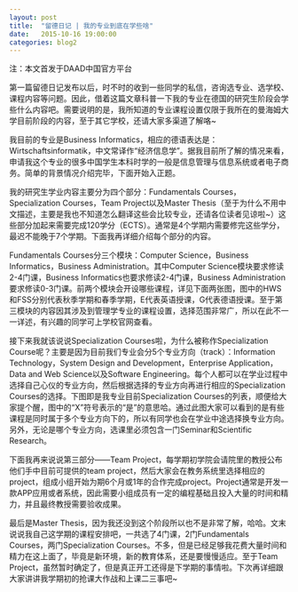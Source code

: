 ```yaml
---
layout: post
title:  "留德日记 | 我的专业到底在学些啥"
date:   2015-10-16 19:00:00
categories: blog2
---
```

注：本文首发于DAAD中国官方平台

第一篇留德日记发布以后，时不时的收到一些同学的私信，咨询选专业、选学校、课程内容等问题。因此，借着这篇文章科普一下我的专业在德国的研究生阶段会学些什么内容吧。需要说明的是，我所知道的专业课程设置仅限于我所在的曼海姆大学目前阶段的内容，至于其它学校，还请大家多渠道了解咯~

我目前的专业是Business Informatics，相应的德语表达是：Wirtschaftsinformatik，中文常译作“经济信息学”。据我目前所了解的情况来看，申请我这个专业的很多中国学生本科时学的一般是信息管理与信息系统或者电子商务。简单的背景情况介绍完毕，下面开始入正题。

我的研究生学业内容主要分为四个部分：Fundamentals Courses，Specialization Courses，Team Project以及Master Thesis（至于为什么不用中文描述，主要是我也不知道怎么翻译这些会比较专业，还请各位读者见谅啦~）这些部分加起来需要完成120学分（ECTS）。通常是4个学期内需要修完这些学分，最迟不能晚于7个学期。下面我再详细介绍每个部分的内容。

Fundamentals Courses分三个模块：Computer Science，Business Informatics，Business Administration。其中Computer Science模块要求修读2-4门课，Business Informatics也要求修读2-4门课，Business Administration要求修读0-3门课。前两个模块会开设哪些课程，详见下面两张图，图中的HWS和FSS分别代表秋季学期和春季学期，E代表英语授课，G代表德语授课。至于第三模块的内容因其涉及到管理学专业的课程设置，选择范围非常广，所以在此不一一详述，有兴趣的同学可上学校官网查看。

接下来我就该说说Specialization Courses啦，为什么被称作Specialization Course呢？主要是因为目前我们专业会分5个专业方向（track）：Information Technology，System Design and Development，Enterprise Application，Data and Web Science以及Software Engineering。每个人都可以在学业过程中选择自己心仪的专业方向，然后根据选择的专业方向再进行相应的Specialization Courses的选择。下图即是我专业目前Specialization Courses的列表，顺便给大家提个醒，图中的“X”符号表示的“是”的意思哈。通过此图大家可以看到的是有些课程是同时属于多个专业方向下的，所以有同学也会在学业中途选择换专业方向。另外，无论是哪个专业方向，选课里必须包含一门Seminar和Scientific Research。

下面我再来说说第三部分——Team Project，每学期初学院会请院里的教授公布他们手中目前可提供的team project，然后大家会在教务系统里选择相应的project，组成小组开始为期6个月或1年的合作完成project。Project通常是开发一款APP应用或者系统，因此需要小组成员有一定的编程基础且投入大量的时间和精力，并且最终教授需要验收成果。

最后是Master Thesis，因为我还没到这个阶段所以也不是非常了解，哈哈。文末说说我自己这学期的课程安排吧，一共选了4门课，2门Fundamentals Courses，两门Specialization Courses。不多，但是已经足够我花费大量时间和精力在这上面了，毕竟是新环境，新的教育体系，还是要慢慢适应。至于Team Project，虽然暂时确定了，但是真正开工还得是下学期的事情啦。下次再详细跟大家讲讲我学期初的抢课大作战和上课二三事吧~